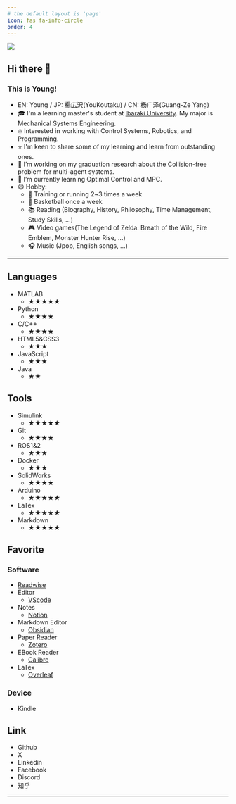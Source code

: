 ```yaml
---
# the default layout is 'page'
icon: fas fa-info-circle
order: 4
---
```


![](https://youkoutaku.goatcounter.com/counter//.png)

## Hi there 👋

### This is Young!
-  EN: Young / JP: 楊広沢(YouKoutaku) / CN: 杨广泽(Guang-Ze Yang)
- 🎓 I'm a learning master's student at [Ibaraki University](https://www.ibaraki.ac.jp).  My major is Mechanical Systems Engineering.
- 🔥 Interested in working with Control Systems, Robotics, and Programming.
- ⭐ I'm keen to share some of my learning and learn from outstanding ones.
- 🔭 I’m working on my graduation research about the Collision-free problem for multi-agent systems.
- 🌱 I’m currently learning Optimal Control and MPC.
- 😄 Hobby:
  - 💪 Training or running 2~3 times a week
  - 🏀 Basketball once a week
  - 📚 Reading (Biography, History, Philosophy, Time Management, Study Skills, ...) 
  - 🎮 Video games(The Legend of Zelda: Breath of the Wild, Fire Emblem, Monster Hunter Rise, ...)
  - 🎧 Music (Jpop, English songs, ...)

---
## Languages
- MATLAB
  - ★★★★★
- Python
  - ★★★★
- C/C++
  - ★★★★
- HTML5&CSS3
  - ★★★
- JavaScript
  - ★★★
- Java
  - ★★

## Tools
- Simulink
  - ★★★★★
- Git
  - ★★★★
- ROS1&2
  - ★★★
- Docker
  - ★★★
- SolidWorks
  - ★★★★
- Arduino
  - ★★★★★
- LaTex
  - ★★★★★
- Markdown
  - ★★★★★

## Favorite
### Software
- [Readwise](https://readwise.io/)
- Editor
  - [VScode](https://code.visualstudio.com/)
- Notes
  - [Notion](https://www.notion.so/)
- Markdown Editor
  - [Obsidian](https://obsidian.md/)
- Paper Reader
  - [Zotero](https://www.zotero.org/)
- EBook Reader
  - [Calibre](https://calibre-ebook.com/ja/download)
- LaTex
  - [Overleaf](https://www.overleaf.com/)


### Device
- Kindle

## Link
- Github
- X
- Linkedin
- Facebook
- Discord
- 知乎


---
